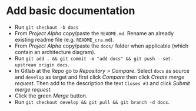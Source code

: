 # Add basic documentation

- Run `git checkout -b docs`
- From *Project Alpha* copy/paste the `README.md`. Rename an already existing readme file (e.g. `README_cra.md`).
- From *Project Alpha* copy/paste the `docs/` folder when applicable (which contain an architecture diagram).
- Run `git add . && git commit -m "add docs" && git push --set-upstream origin docs`.
- In Gitlab at the Repo go to *Repository > Compare*. Select `docs` as source and `develop` as target and first click *Compare* then click *Create merge request*. Then add to the description the text `Closes #3` and click *Submit merge request*.
- Click the green *Merge* button.
- Run `git checkout develop && git pull && git branch -d docs`.
